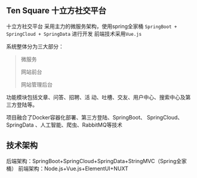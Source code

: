 ## Ten Square 十立方社交平台

十立方社交平台 采用主力的微服务架构，使用spring全家桶 `SpringBoot + SpringCloud + SpringData` 进行开发
前端技术采用`Vue.js `

系统整体分为三大部分：

> 微服务
>
>网站前台
>
>网站管理后台

功能模块包括文章、问答、招聘、活
动、吐槽、交友、用户中心、搜索中心及第三方登陆等。

项目融合了Docker容器化部署、第三方登陆、SpringBoot、
SpringCloud、SpringData 、人工智能、爬虫、RabbitMQ等技术


## 技术架构
后端架构：SpringBoot+SpringCloud+SpringData+StringMVC（Spring全家桶）
前端架构：Node.js+Vue.js+ElementUI+NUXT